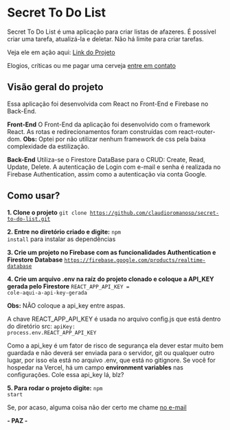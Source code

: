 # Secret To Do List


Secret To Do List é uma aplicação para criar listas de afazeres. É possível criar uma tarefa, atualizá-la e deletar. Não há limite para criar tarefas.

Veja ele em ação aqui: [Link do Projeto](https://secret-to-do-list.vercel.app/)

Elogios, críticas ou me pagar uma cerveja [entre em contato](claudioromano13@gmail.com)

## Visão geral do projeto

Essa aplicação foi desenvolvida com React no Front-End e Firebase no Back-End. 

**Front-End**
O Front-End da aplicação foi desenvolvido com o framework React.
As rotas e redirecionamentos foram construídas com react-router-dom.
**Obs:** Optei por não utilizar nenhum framework de css pela baixa complexidade da estilização.
	
**Back-End**
Utiliza-se o Firestore DataBase para o CRUD: Create, Read, Update, Delete.
A autenticação de Login com e-mail e senha é realizada no Firebase Authentication, assim como a autenticação via conta Google.

## Como usar?

**1. Clone o projeto**
<code>git clone https://github.com/claudioromanosp/secret-to-do-list.git</code>

**2. Entre no diretório criado e digite:**
<code>npm install</code>
para instalar as dependências

**3. Crie um projeto no Firebase com as funcionalidades Authentication e Firestore Database**
<code>https://firebase.google.com/products/realtime-database</code>
  
  **4. Crie um arquivo .env na raíz do projeto clonado e coloque a API_KEY gerada pelo Firestore**
  <code>REACT_APP_API_KEY = cole-aqui-a-api-key-gerada</code>
  
  **Obs:** NÃO coloque a api_key entre aspas.
  
  A chave REACT_APP_API_KEY é usada no arquivo config.js que está dentro do diretório src:
  <code>apiKey: process.env.REACT_APP_API_KEY</code>
  
Como a api_key é um fator de risco de segurança ela dever estar muito bem guardada e não deverá ser enviada para o servidor, git ou qualquer outro lugar, por isso ela está no arquivo .env, que está no gitignore. Se você for hospedar na Vercel, há um campo **environment variables** nas configurações. Cole essa api_key lá, blz?

**5. Para rodar o projeto digite:**
<code>npm start</code>

Se, por acaso, alguma coisa não der certo me chame [no e-mail](claudioromano13@gmail.com) 

**- PAZ -**